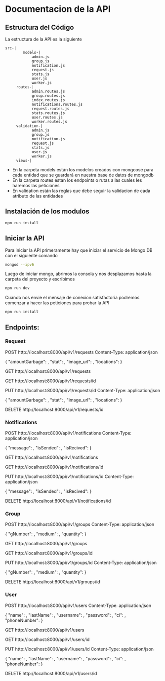# Documentacion de la API


## Estructura del Código
La estructura de la API es la siguiente 
    
    src-|        
            models-|
                admin.js
                group.js
                notification.js
                request.js
                stats.js
                user.js
                worker.js
         routes-|
                admin.routes.js
                group.routes.js   
                index.routes.js   
                notifications.routes.js   
                request.routes.js
                stats.routes.js
                user.routes.js 
                worker.routes.js
         validation-|
                admin.js
                group.js
                notification.js
                request.js
                stats.js
                user.js
                worker.js
         views-|

* En la carpeta models están los modelos creados con mongoose para cada entidad que se  guardará en nuestra base de datos de mongodb
* En la carpeta routes estan los endpoints o rutas a las cuales les haremos las peticiones
* En validation están las reglas que debe seguir la validacion de cada atributo de las entidades

## Instalación de los modulos 

```bash
npm run install
```
## Iniciar la API
Para iniciar la API primeramente hay que iniciar el servicio de Mongo DB con el siguiente comando

```bash
mongod --ipv6
```
Luego de iniciar mongo, abrimos la consola y nos desplazamos hasta la carpeta del proyecto y escribimos

```bash
npm run dev
```
Cuando nos envie el mensaje de conexion satisfactoria podremos comenzar a hacer las peticiones para probar la API

```bash
npm run install
```

## Endpoints: 
### Request
POST http://localhost:8000/api/v1/requests
Content-Type: application/json

{
  "amountGarbage": ,
  "stat": ,
  "image_url": ,
  "locations":
}


GET http://localhost:8000/api/v1/requests

GET http://localhost:8000/api/v1/requests/id


PUT http://localhost:8000/api/v1/requests/id
Content-Type: application/json

{
  "amountGarbage": ,
  "stat": ,
  "image_url": ,
  "locations":
}


DELETE http://localhost:8000/api/v1/requests/id

### Notifications


POST http://localhost:8000/api/v1/notifications
Content-Type: application/json

{
  "message": ,
  "isSended": ,
  "isRecived":
}


GET http://localhost:8000/api/v1/notifications


GET http://localhost:8000/api/v1/notifications/id


PUT http://localhost:8000/api/v1/notifications/id
Content-Type: application/json

{
  "message": ,
  "isSended": ,
  "isRecived":
}

DELETE http://localhost:8000/api/v1/notifications/id


### Group


POST http://localhost:8000/api/v1/groups
Content-Type: application/json

{
  "gNumber": ,
  "medium": ,
  "quantity":
}


GET http://localhost:8000/api/v1/groups


GET http://localhost:8000/api/v1/groups/id


PUT http://localhost:8000/api/v1/groups/id
Content-Type: application/json

{
  "gNumber": ,
  "medium": ,
  "quantity":
}


DELETE http://localhost:8000/api/v1/groups/id


### User

POST http://localhost:8000/api/v1/users
Content-Type: application/json

{
  "name": ,
  "lastName": ,
  "username": ,
  "password": ,
  "ci": ,
  "phoneNumber":
}


GET http://localhost:8000/api/v1/users


GET http://localhost:8000/api/v1/users/id


PUT http://localhost:8000/api/v1/users/id
Content-Type: application/json

{
  "name": ,
  "lastName": ,
  "username": ,
  "password": ,
  "ci": ,
  "phoneNumber":
}

DELETE http://localhost:8000/api/v1/users/id








